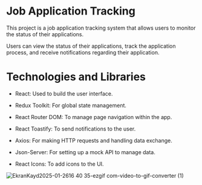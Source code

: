 # Job Application Tracking

This project is a job application tracking system that allows users to monitor the status of their applications. 

Users can view the status of their applications, track the application process, and receive notifications regarding their application.


# Technologies and Libraries

- React: Used to build the user interface.

- Redux Toolkit: For global state management.

- React Router DOM: To manage page navigation within the app.

- React Toastify: To send notifications to the user.

- Axios: For making HTTP requests and handling data exchange.

- Json-Server: For setting up a mock API to manage data.

- React Icons: To add icons to the UI.







![EkranKayd2025-01-2616 40 35-ezgif com-video-to-gif-converter (1)](https://github.com/user-attachments/assets/25fe53ce-ee71-4552-8a92-c028f6e464bd)
